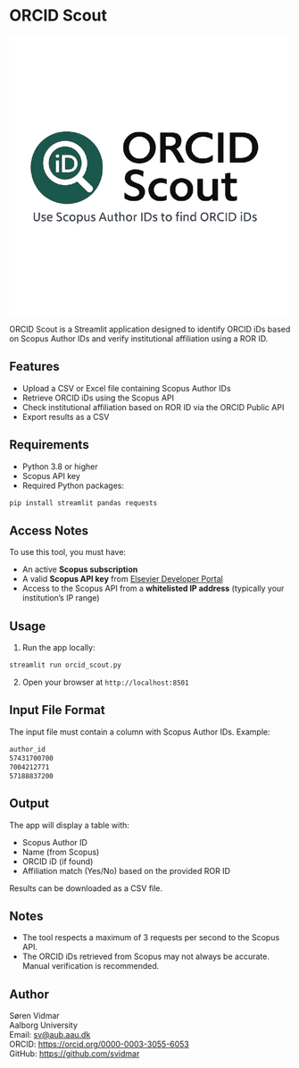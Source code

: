 # ORCID Scout
![ORCID Scout logo](orcid_scout_logo.png)

ORCID Scout is a Streamlit application designed to identify ORCID iDs based on Scopus Author IDs and verify institutional affiliation using a ROR ID.

## Features

- Upload a CSV or Excel file containing Scopus Author IDs
- Retrieve ORCID iDs using the Scopus API
- Check institutional affiliation based on ROR ID via the ORCID Public API
- Export results as a CSV

## Requirements

- Python 3.8 or higher
- Scopus API key
- Required Python packages:

```bash
pip install streamlit pandas requests
```
## Access Notes

To use this tool, you must have:

- An active **Scopus subscription**
- A valid **Scopus API key** from [Elsevier Developer Portal](https://dev.elsevier.com/)
- Access to the Scopus API from a **whitelisted IP address** (typically your institution’s IP range)

## Usage

1. Run the app locally:

```bash
streamlit run orcid_scout.py
```

2. Open your browser at `http://localhost:8501`

## Input File Format

The input file must contain a column with Scopus Author IDs. Example:

```
author_id
57431700700
7004212771
57188837200
```

## Output

The app will display a table with:
- Scopus Author ID
- Name (from Scopus)
- ORCID iD (if found)
- Affiliation match (Yes/No) based on the provided ROR ID

Results can be downloaded as a CSV file.

## Notes

- The tool respects a maximum of 3 requests per second to the Scopus API.
- The ORCID iDs retrieved from Scopus may not always be accurate. Manual verification is recommended.

## Author

Søren Vidmar  
Aalborg University  
Email: sv@aub.aau.dk  
ORCID: https://orcid.org/0000-0003-3055-6053  
GitHub: https://github.com/svidmar
